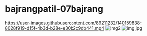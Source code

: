 # bajrangpatil-07bajrang

https://user-images.githubusercontent.com/89211232/140159838-8028f919-d15f-4b3d-b28e-e30b2c9db441.mp4
![img2](https://user-images.githubusercontent.com/89211232/140164222-150adcc9-d866-4eb4-bc18-99144a1de757.jpg)
![img jpg](https://user-images.githubusercontent.com/89211232/140166436-d3a71675-4c58-40db-bcc5-3e2eb1737269.jpg)

